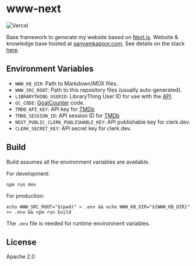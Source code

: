 # www-next

![Vercel](https://vercelbadge.vercel.app/api/activatedgeek/www-next)

Base framework to generate my website based on [Next.js](https://nextjs.org).
Website & knowledge base hosted at [sanyamkapoor.com](https://sanyamkapoor.com).
See details on the stack [here](https://sanyamkapoor.com/kb/the-stack).

## Environment Variables

- `WWW_KB_DIR`: Path to Markdown/MDX files.
- `WWW_SRC_ROOT`: Path to this repository files (usually auto-generated).
- `LIBRARYTHING_USERID`: LibraryThing User ID for use with the [API](https://wiki.librarything.com/index.php/LibraryThing_JSON_Books_API).
- `GC_CODE`: [GoatCounter](https://www.goatcounter.com) code.
- `TMDB_API_KEY`: API key for [TMDb](https://developers.themoviedb.org/3/getting-started/introduction)
- `TMDB_SESSION_ID`: API session ID for [TMDb](https://developers.themoviedb.org/3/getting-started/introduction)
- `NEXT_PUBLIC_CLERK_PUBLISHABLE_KEY`: API publishable key for clerk.dev.
- `CLERK_SECRET_KEY`: API secret key for clerk.dev.

## Build

Build assumes all the environment variables are available.

For development:
```shell
npm run dev
```

For production:
```
echo WWW_SRC_ROOT="$(pwd)" > .env && echo WWW_KB_DIR="${WWW_KB_DIR}" >> .env && npm run build
```
The `.env` file is needed for runtime environment variables.

## License

Apache 2.0